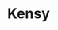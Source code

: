 ---
title: Kensy
date: 
draft: false

# descripcion
description : Conjunto de aros y dije de plata con cristal y marquesita

materials: Plata 925

color: Plateado y cristal 

dimensions: 1,3cm x 2,5cm (dije) - 1,3cm x 2,7cm (aros)

code: 06-18-0373

type: "Conjuntos"

categories: []

price: $15.000,00

price_eftvo: $12.750,00

# Images
# first image will be shown in the product page
images:
  # - image: "images/path_to_image"
  # La ubicacion de las imagenes es imagenes/Conjuntos/Conjuntos.Aros y Dije/06-18-0373-kensy
  - image: "./images/conjuntos/aros_y_dije/06-18-0373-gotas-cristal-con-marquesita_a.JPG"
  - image: "./images/conjuntos/aros_y_dije/06-18-0373-gotas-cristal-con-marquesita_b.JPG"
---